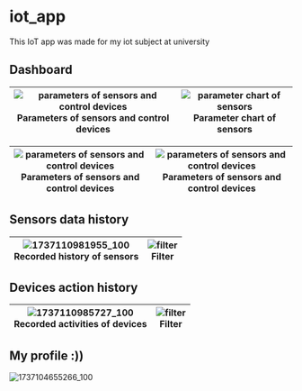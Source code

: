# iot_app

This IoT app was made for my iot subject at university

## Dashboard

|![parameters of sensors and control devices](https://github.com/user-attachments/assets/9f7603d9-2bb0-47b6-890f-4073325c3b4b)<br>Parameters of sensors and control devices|![parameter chart of sensors](https://github.com/user-attachments/assets/24bb2e7e-5737-457b-8047-af0462192707)<br>Parameter chart of sensors|
|:-:|:-:|

|![parameters of sensors and control devices](https://github.com/user-attachments/assets/1f491cc6-6338-464a-9bd5-8096dee96c36)<br>Parameters of sensors and control devices|![parameters of sensors and control devices](https://github.com/user-attachments/assets/a88a19c3-363e-4f84-ab33-8f404d49e2d8)<br>Parameters of sensors and control devices|
|:-:|:-:|

## Sensors data history

|![1737110981955_100](https://github.com/user-attachments/assets/57ecc426-d1d6-4180-ae2b-6f479d8f304b)<br>Recorded history of sensors|![filter](https://github.com/user-attachments/assets/f656d93d-f71e-48f7-bda0-d59c838fc993)<br>Filter|
|:-:|:-:|

## Devices action history

|![1737110985727_100](https://github.com/user-attachments/assets/5bc954b8-82f7-4073-a63a-a66be17de939)<br>Recorded activities of devices|![filter](https://github.com/user-attachments/assets/f656d93d-f71e-48f7-bda0-d59c838fc993)<br>Filter|
|:-:|:-:|

## My profile :))

![1737104655266_100](https://github.com/user-attachments/assets/e673b821-e1eb-44a1-8752-9ad0363b57fe)
